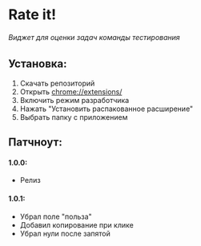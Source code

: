# Rate it!
###### Виджет для оценки задач команды тестирования
## Установка:
1. Скачать репозиторий
2. Открыть [chrome://extensions/]()
3. Включить режим разработчика
4. Нажать "Установить распакованное расширение"
5. Выбрать папку с приложением

## Патчноут:
#### 1.0.0:
- Релиз

#### 1.0.1:
- Убрал поле "польза"
- Добавил копирование при клике
- Убрал нули после запятой
